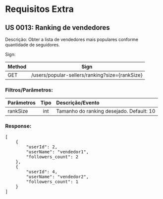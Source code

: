 # Requisitos Extra

## US 0013: Ranking de vendedores
Descrição: Obter a lista de vendedores mais populares conforme quantidade de seguidores.

Sign: 

| Method | Sign |
|---|---|
| GET | /users/popular-sellers/ranking?size={rankSize} |

### Filtros/Parâmetros:

| Parâmetros | Tipo | Descrição/Evento |
|:---|:---:|:---|
| rankSize | int | Tamanho do ranking desejado. Default: 10 |

### Response:
<pre>
[
    {
        "userId": 2,
        "userName": "vendedor1",
        "followers_count": 2
    },
    {
        "userId": 4,
        "userName": "vendedor2",
        "followers_count": 1
    }
]
</pre>